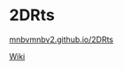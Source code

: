 # 2DRts
[mnbvmnbv2.github.io/2DRts](https://mnbvmnbv2.github.io/2DRts)

[Wiki](https://github.com/mnbvmnbv2/2DRts/wiki)
